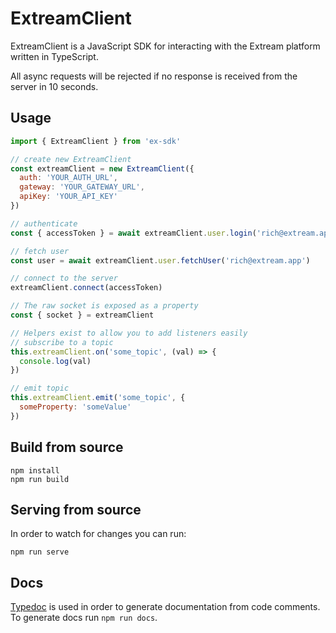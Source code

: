 # ExtreamClient

ExtreamClient is a JavaScript SDK for interacting with the Extream platform written in TypeScript.

All async requests will be rejected if no response is received from the server in 10 seconds.

## Usage

```js
import { ExtreamClient } from 'ex-sdk'

// create new ExtreamClient
const extreamClient = new ExtreamClient({
  auth: 'YOUR_AUTH_URL',
  gateway: 'YOUR_GATEWAY_URL',
  apiKey: 'YOUR_API_KEY'
})

// authenticate
const { accessToken } = await extreamClient.user.login('rich@extream.app', 'password')

// fetch user
const user = await extreamClient.user.fetchUser('rich@extream.app')

// connect to the server
extreamClient.connect(accessToken)

// The raw socket is exposed as a property
const { socket } = extreamClient

// Helpers exist to allow you to add listeners easily
// subscribe to a topic
this.extreamClient.on('some_topic', (val) => {
  console.log(val)
})

// emit topic
this.extreamClient.emit('some_topic', {
  someProperty: 'someValue'
})
```

## Build from source

```shell
npm install
npm run build
```

## Serving from source

In order to watch for changes you can run:
```shell
npm run serve
```

## Docs

[Typedoc](https://typedoc.org/) is used in order to generate documentation from code comments. To generate docs run `npm run docs`.
